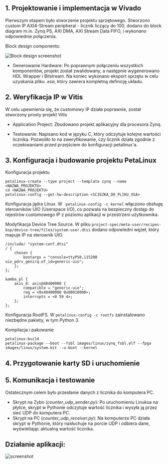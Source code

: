 ## 1. Projektowanie i implementacja w Vivado

Pierwszym etapem było stworzenie projektu sprzętowego.
Stworzono custom IP AXI4-Stream peripheral - licznik liczący do 100, dodano do block diagram m.in. Zynq PS, AXI DMA, AXI Stream Data FIFO, i wykonano odpowiednie połączenia.

Block design components:

![Block design screenshot](https://i.imgur.com/fuxsFuy.png)

* Generowanie Hardware: Po poprawnym połączeniu wszystkich komponentów, projekt został zwalidowany, a następnie wygenerowano HDL Wrapper i Bitstream. Na koniec wykonano eksport sprzętu w celu uzyskania pliku _.xsa_, który zawiera kompletną definicję układu.

## 2. Weryfikacja IP w Vitis

W celu upewnienia się, że customowy IP działa poprawnie, został stworzony prosty projekt Vitis
* Application Project: Zbudowano projekt aplikacyjny dla procesora Zynq.

* Testowanie: Napisano kod w języku C, który odczytuje kolejne wartości licznika. Pozwoliło to na zweryfikowanie, czy licznik działa zgodnie z oczekiwaniami przed przejściem do konfiguracji petalinux'a.

## 3. Konfiguracja i budowanie projektu PetaLinux

Konfiguracja projektu

```
petalinux-create --type project --template zynq --name <NAZWA_PROJEKTU>
cd <NAZWA_PROJEKTU>
petalinux-config --get-hw-description <SCIEZKA_DO_PLIKU_XSA>
```

Konfiguracja jądra Linux.
W ``` petalinux-config -c kernel``` włączono obsługę sterowników UIO (Userspace I/O), co pozwala na bezpieczny dostęp do rejestrów customowego IP z poziomu aplikacji w przestrzeni użytkownika.

Modyfikacja Device Tree Source.
W pliku ``` project-spec/meta-user/recipes-bsp/device-tree/files/system-user.dtsi ``` dodano odpowiedni węzeł, który mapuje IP na sterownik UIO.

```
/include/ "system-conf.dtsi"
/ {
    chosen {
        bootargs = "console=ttyPS0,115200 uio_pdrv_genirq.of_id=generic-uio";
    };
};

&amba_pl {
    axis_0: axis@40400000 {
        compatible = "generic-uio";
        reg = <0x40400000 0x00010000>;
        interrupts = <0 59 4>;   
    };
};
```

Konfiguracja RootFS.
W ``` petalinux-config -c rootfs ``` zainstalowano niezbędne pakiety, w tym Python 3.

Kompilacja i pakowanie
```
petalinux-build
petalinux-package --boot --fsbl images/linux/zynq_fsbl.elf --fpga images/linux/system.bit --u-boot --kernel
```

## 4. Przygotowanie karty SD i uruchomienie

## 5. Komunikacja i testowanie
Ostatecznym celem było przesłanie danych z licznika do komputera PC.
* Skrypt na Zybo (_counter_udp_sender.py_): Po uruchomieniu Linuksa na płytce, skrypt w Pythonie odczytuje wartość licznika i wysyła ją przez sieć UDP do komputera PC.
* Skrypt na PC (_counter_udp_receiver.py_): Na komputerze PC działa skrypt w Pythonie, który nasłuchuje na porcie UDP i odbiera dane, wyświetlając aktualną wartość licznika.

## Działanie aplikacji:

![screenshot](https://i.imgur.com/SNzq8Gu.png)